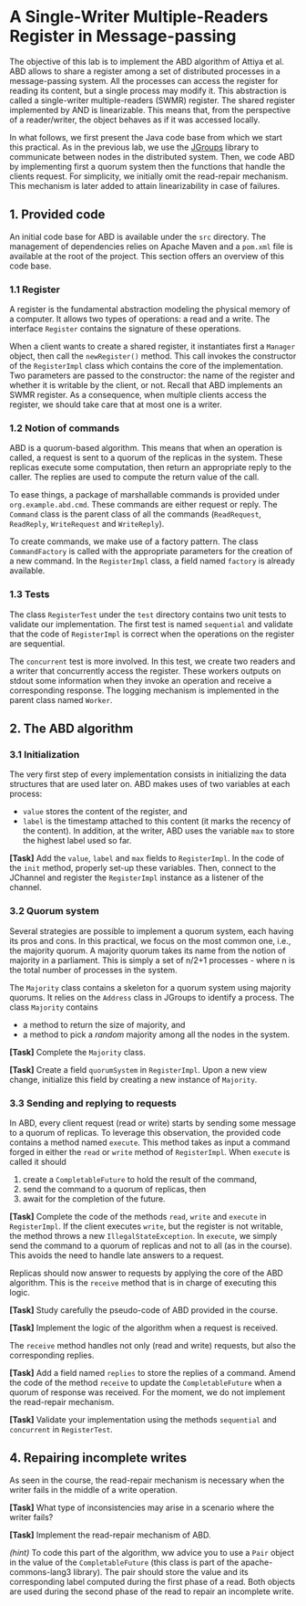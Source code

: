 # A Single-Writer Multiple-Readers Register in Message-passing

The objective of this lab is to implement the ABD algorithm of Attiya et al.
ABD allows to share a register among a set of distributed processes in a message-passing system.
All the processes can access the register for reading its content, but a single process may modify it.
This abstraction is called a single-writer multiple-readers (SWMR) register.
The shared register implemented by AND is linearizable.
This means that, from the perspective of a reader/writer, the object behaves as if it was accessed locally.

In what follows, we first present the Java code base from which we start this practical.
As in the previous lab, we use the [JGroups](www.jgroups.org) library to communicate between nodes in the distributed system.
Then, we code ABD by implementing first a quorum system then the functions that handle the clients request.
For simplicity, we initially omit the read-repair mechanism.
This mechanism is later added to attain linearizability in case of failures.

## 1. Provided code

An initial code base for ABD is available  under the `src` directory.
The management of dependencies relies on Apache Maven and a `pom.xml` file is available at the root of the project.
This section offers an overview of this code base.

### 1.1 Register

A register is the fundamental abstraction modeling the physical memory of a computer.
It allows two types of operations: a read and a write.
The interface `Register` contains the signature of these operations.

When a client wants to create a shared register, it instantiates first a `Manager` object, then call the `newRegister()` method.
This call invokes the constructor of the `RegisterImpl` class which contains the core of the implementation.
Two parameters are passed to the constructor: the name of the register and whether it is writable by the client, or not.
Recall that ABD implements an SWMR register.
As a consequence, when multiple clients access the register, we should take care that at most one is a writer.

### 1.2 Notion of commands

ABD is a quorum-based algorithm.
This means that when an operation is called, a request is sent to a quorum of the replicas in the system.
These replicas execute some computation, then return an appropriate reply to the caller.
The replies are used to compute the return value of the call.

To ease things, a package of marshallable commands is provided under `org.example.abd.cmd`.
These commands are either request or reply.
The `Command` class is the parent class of all the commands (`ReadRequest`, `ReadReply`, `WriteRequest` and `WriteReply`).

To create commands, we make use of a factory pattern.
The class `CommandFactory` is called with the appropriate parameters for the creation of a new command.
In the `RegisterImpl` class, a field named `factory` is already available.

### 1.3 Tests

The class `RegisterTest` under the `test` directory contains two unit tests to validate our implementation.
The first test is named `sequential` and validate that the code of `RegisterImpl` is correct when the operations on the register are sequential.

The `concurrent` test is more involved.
In this test, we create two readers and a writer that concurrently access the register.
These workers outputs on stdout some information when they invoke an operation and receive a corresponding response.
The logging mechanism is implemented in the parent class named `Worker`.

## 2. The ABD algorithm

### 3.1 Initialization 

The very first step of every implementation consists in initializing the data structures that are used later on.
ABD makes uses of two variables at each process: 
* `value` stores the content of the register, and 
* `label` is the timestamp attached to this content (it marks the recency of the content).
In addition, at the writer, ABD uses the variable `max` to store the highest label used so far.

**[Task]** Add the `value`, `label` and `max` fields to `RegisterImpl`.
In the code of the `init` method, properly set-up these variables.
Then, connect to the JChannel and register the `RegisterImpl` instance as a listener of the channel. 

### 3.2 Quorum system

Several strategies are possible to implement a quorum system, each having its pros and cons.
In this practical, we focus on the most common one, i.e., the majority quorum.
A majority quorum takes its name from the notion of majority in a parliament.
This is simply a set of n/2+1 processes - where n is the total number of processes in the system.

The `Majority` class contains a skeleton for a quorum system using majority quorums.
It relies on the `Address` class in JGroups to identify a process.
The class `Majority` contains 
* a method to return the size of majority, and 
* a method to pick a *random* majority among all the nodes in the system.

**[Task]** Complete the `Majority` class.

**[Task]** Create a field `quorumSystem` in `RegisterImpl`.
Upon a new view change, initialize this field by creating a new instance of `Majority`. 

### 3.3 Sending and replying to requests

In ABD, every client request (read or write) starts by sending some message to a quorum of replicas.
To leverage this observation, the provided code contains a method named `execute`.
This method takes as input a command forged in either the `read` or `write` method of `RegisterImpl`.
When `execute` is called it should 
1. create a `CompletableFuture` to hold the result of the command,
2. send the command to a quorum of replicas, then
3. await for the completion of the future.

**[Task]** Complete the code of the methods `read`, `write` and `execute` in `RegisterImpl`.
If the client executes `write`, but the register is not writable, the method throws a new `IllegalStateException`.
In `execute`, we simply send the command to a quorum of replicas and not to all (as in the course).
This avoids the need to handle late answers to a request.

Replicas should now answer to requests by applying the core of the ABD algorithm.
This is the `receive` method that is in charge of executing this logic.
 
**[Task]** Study carefully the pseudo-code of ABD provided in the course.

**[Task]** Implement the logic of the algorithm when a request is received. 

The `receive` method handles not only (read and write) requests, but also the corresponding replies.

**[Task]** Add a field named `replies` to store the replies of a command.
Amend the code of the method `receive` to update the `CompletableFuture` when a quorum of response was received.
For the moment, we do not implement the read-repair mechanism.

**[Task]** Validate your implementation using the methods `sequential` and `concurrent` in `RegisterTest`.

## 4. Repairing incomplete writes

As seen in the course, the read-repair mechanism is necessary when the writer fails in the middle of a write operation.

**[Task]** What type of inconsistencies may arise in a scenario where the writer fails?

**[Task]** Implement the read-repair mechanism of ABD. 

*(hint)* 
To code this part of the algorithm, ww advice you to use a `Pair` object in the value of the `CompletableFuture` (this class is part of the apache-commons-lang3 library). 
The pair should store the value and its corresponding label computed during the first phase of a read. 
Both objects are used during the second phase of the read to repair an incomplete write.

